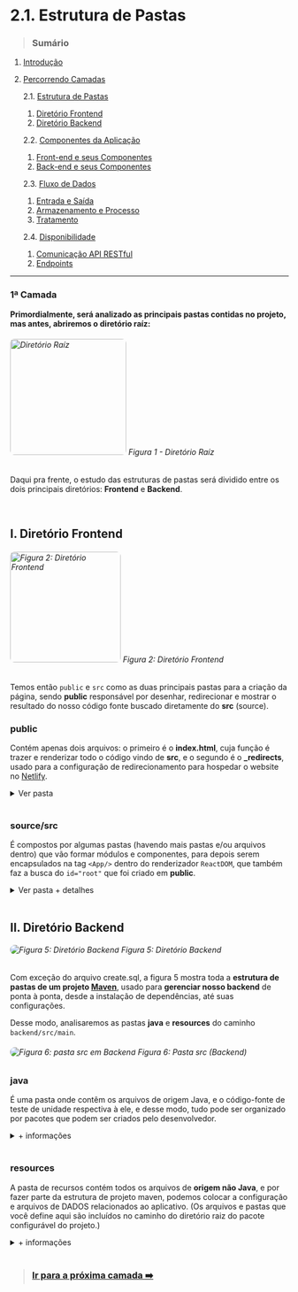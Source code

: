 # 2.1. Estrutura de Pastas

> ### Sumário

1. [Introdução](https://github.com/Sancruz-dev/estudo-ampliado#1-introdução)

2. [Percorrendo Camadas](https://github.com/Sancruz-dev/estudo-ampliado#2-percorrendo-camadas)

   2.1. [Estrutura de Pastas](#)
      1. [Diretório Frontend](#i-diretório-frontend)
      2. [Diretório Backend](#ii-diretório-backend)

   2.2. [Componentes da Aplicação](/camadas/ii-componentes-da-aplicacao#22-componentes-da-aplicação)
      1. [Front-end e seus Componentes](/camadas/ii-componentes-da-aplicacao#i-front-end-e-seus-componentes)
      2. [Back-end e seus Componentes](/camadas/ii-componentes-da-aplicacao#ii-back-end-e-seus-componentes)

   2.3. [Fluxo de Dados](/camadas/iii-fluxo-de-dados#23-fluxo-de-dados)
      1. [Entrada e Saída](/camadas/iii-fluxo-de-dados#i-entrada-e-saída)
      2. [Armazenamento e Processo](/camadas/iii-fluxo-de-dados#ii-armazenamento-e-processo)
      3. [Tratamento](/camadas/iii-fluxo-de-dados#iii-tratamento)

   2.4. [Disponibilidade](/camadas/iv-disponibilidade#24-disponibilidade)
      1. [Comunicação API RESTful](/camadas/iv-disponibilidade#i-comunicação-api-restful)
      2. [Endpoints](/camadas/iv-disponibilidade#ii-endpoints)
***

### **1ª Camada**

**Primordialmente, será analizado as principais pastas contidas no projeto, mas antes, abriremos o diretório raíz:**

###### <img height="210" style="border-radius: 8px" src="https://user-images.githubusercontent.com/83969467/151673984-0735a035-4851-4797-a134-e7ee85b6a9a2.png" alt="Diretório Raíz" title="Diretório Raíz"> Figura 1 - Diretório Raíz


Daqui pra frente, o estudo das estruturas de pastas será dividido entre os dois principais diretórios: **Frontend** e **Backend**. 

<br/>

## I. Diretório Frontend

###### <img height="200" align="bottom" style="border-radius: 8px" src="https://user-images.githubusercontent.com/83969467/152814920-e7a37634-de52-4dbc-a294-b93dc9cb7315.png" alt="Figura 2: Diretório Frontend" title="Diretório Frontend"> Figura 2: Diretório Frontend

Temos então `public` e `src` como as duas principais pastas para a criação da página, sendo **public** responsável por desenhar, redirecionar e mostrar o resultado do nosso código fonte buscado diretamente do **src** (source).

###

### public

Contém apenas dois arquivos: o primeiro é o **index.html**, cuja função é trazer e renderizar todo o código vindo de **src**, e o segundo é o **_redirects**, usado para a configuração de redirecionamento para hospedar o website no [Netlify](https://www.netlify.com/).
<details> 
   <summary>Ver pasta</summary>

   ###
   ###### <img align="bottom" style="border-radius: 8px" src="https://user-images.githubusercontent.com/83969467/152815294-83b61296-8ec5-4cfa-b0f9-23af62138e4b.png" alt="Figura 3: Pasta public em Frontend" title="Pasta public"> Figura 3: Pasta public (Frontend)
</details> 

<br/>

### source/src

É compostos por algumas pastas (havendo mais pastas e/ou arquivos dentro) que vão formar módulos e componentes, para depois serem encapsulados na tag `<App/>` dentro do renderizador `ReactDOM`, que também faz a busca do `id="root"` que foi criado em **public**.

<details>
   <summary>Ver pasta + detalhes</summary> 

   ###

   ###### <img align="bottom" style="border-radius: 8px" src="https://user-images.githubusercontent.com/83969467/152855598-e3472f7c-58f7-4a43-a84a-7f5ff27bd1b5.png" alt="Figura 4: Pasta src em Frontend" title="Pasta src"> Figura 4: Pasta src (Frontend)

   ###

   - **assets** - contém nossos bens/recursos de folha de estilo, imagens, fontes e até scripts. Ou seja, é o complemento de conteúdo.

   - **components** - permite você dividir a UI em partes independentes, reutilizáveis e pensar em cada parte isoladamente. 

   - **pages** - obtém a interface completa de cada página, com a adição da regra de negócio, captura de argumento passado na rota determinada e manipulação de estrutura de dados.

   - **types** - cria a estrutura de tipos do frontend integrando-a à API.

   - **ultils** - guarda arquivos utilitários para auxiliar funções específicas no projeto, como por exemplo a validação de email e criação da variável de ambiente. 

</details> 

<br/>

## II. Diretório Backend
###### <img align="bottom" style="border-radius: 8px" src="https://user-images.githubusercontent.com/83969467/153297522-5595d587-40b6-4a52-9494-918db914d0d2.png" alt="Figura 5: Diretório Backend" title="Diretório Backend"> Figura 5: Diretório Backend

Com exceção do arquivo create.sql, a figura 5 mostra toda a **estrutura de pastas de um projeto [Maven](https://maven.apache.org/)**, usado para **gerenciar nosso backend** de ponta à ponta, desde a instalação de dependências, até suas configurações. 

Desse modo, analisaremos as pastas **java** e **resources** do caminho `backend/src/main`.


###### <img align="bottom" style="border-radius: 8px" src="https://user-images.githubusercontent.com/83969467/154117049-88d05ac5-7326-4965-bd9a-dbd7f473f636.png" alt="Figura 6: pasta src em Backend" title="Pasta src"> Figura 6: Pasta src (Backend)

### java 
É uma pasta onde contêm os arquivos de origem Java, e o código-fonte de teste de unidade respectiva à ele, e desse modo, tudo pode ser organizado por pacotes que podem ser criados pelo desenvolvedor.

<details>
   <summary>+ informações</summary> 

   ###

   ###### <img align="bottom" style="border-radius: 8px" src="https://user-images.githubusercontent.com/83969467/154122581-4a21fd26-60e4-4031-b94a-2381301c3ed6.png" alt="Figura 7: Pasta Java" title="Pasta java"> Figura 7: Pasta java

   ###

   - **1. entities** - basicamente são as entidades/tabelas do nosso banco de dados, que declaram atributos, tipos de dados, cria construtores (para instanciar um objeto da classe) e métodos de acesso `get` e `set`. Também estabelecem a conexão entre a camada de serviço e a camada de acesso à dados, sempre monitoradas pela JPA (que é nossa ORM);

   - **2. repositories** - resposáveis por realizar o CRUD das `entities`, tendo o ACESSO À DADOS.

   - **3. dto** - objetos simples para TRAFEGAR dados INTERLIGADOS entre o serviços e controntroladores REST, e por outro lado, não é monitorado pela JPA e nem faz parte do banco de dados.

   - **4. services** - orquestra a camada de acesso à dados, trabalhando com armazenamento ao banco, transação e regra de negócio.

   - **5. controllers** - controladores REST que mapeiam e estabelecem o método GET no caminho da requisição.  

   - **6. config** - contém os arquivos de propriedades com dados de configuração a serem passados ​​para o servidor. Quando você publica o pacote configurável do projeto no servidor, os arquivos nesse diretório são extraídos do pacote configurável e instalados em um diretório comum no servidor, que contém todos os arquivos de configuração desse servidor. No caso do nosso arquivo **SecurityConfig**, a configuração é baseada em [CORS](https://developer.mozilla.org/pt-BR/docs/Web/HTTP/CORS).
</details> 

<br/>

### resources 

A pasta de recursos contém todos os arquivos de **origem não Java**, e por fazer parte da estrutura de projeto maven, podemos colocar a configuração e arquivos de DADOS relacionados ao aplicativo. (Os arquivos e pastas que você define aqui são incluídos no caminho do diretório raiz do pacote configurável do projeto.)


<details>
   <summary>+ informações</summary> 

   ###

   ###### <img align="bottom" style="border-radius: 8px" src="https://user-images.githubusercontent.com/83969467/154154114-3bc20688-bba4-414a-99b5-95ee6ccb92e0.png" alt="Figura 8: Pasta resources" title="Pasta resources"> Figura 8: Pasta resources (backend)

   ###

   Os recursos do tipo *properties* definem perfis de projeto que fazem o uso de um determinado banco de dados. E como podemos ver, na figura 8 existem três desses perfis:

   **application-test.properties** - para testes rápidos e práticos, que usa um pequeno espaço na memória. `H2 Database`

   **application-dev.properties** - banco de dados local, "simulação de produção". `PostgreSQL`
   
   **application-prod.properties** - para lançar em um banco na nuvem e deixar em produção. `Heroku`

   O recurso application.properties, configura o apenas um dos três perfis de projeto para ficar ativo.

   O import.sql está fazendo a inserção de todos os dados nas tabelas do projeto, tornando-se um arquivo de dados.
</details> 

<br/>

> ### [Ir para a próxima camada :arrow_right:](/camadas/ii-componentes-da-aplicacao#22-componentes-da-aplicação)